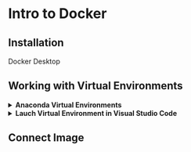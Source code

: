 # Intro to Docker

## Installation

Docker Desktop

## Working with Virtual Environments
<details>
	<summary><strong>Anaconda Virtual Environments</summary></strong>
	
* Open Anaconda Navigator
	
* Go to the Environments Section section.
	<p align="center">
  		<img src="https://github.com/ovinueza/DeployingDockerIMG_to_AWS/blob/main/images/anaconda_home_env.PNG" />
	</p>
	
* Create
	
* Name the Environment -> Create
	<p align="center">
  		<img src="https://github.com/ovinueza/DeployingDockerIMG_to_AWS/blob/main/images/anaconda_Create_env.PNG" />
	</p>
	
</details>

<details>
	<summary><strong>Lauch Virtual Environment in Visual Studio Code</summary></strong>
	
* Open VS Code
	
* Lauch commnad pallet - Ctrl+Shift+P
	
* Python: Select Interpreter
	
* Select the environment
	<p align="center">
  		<img src="https://github.com/ovinueza/DeployingDockerIMG_to_AWS/blob/main/images/vs_code_select_env.PNG" />
	</p>
	
</details>


## Connect Image





		
